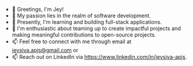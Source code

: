 - 👋 Greetings, I'm Jey!
- 👀 My passion lies in the realm of software development.
- 🌱 Presently, I'm learning and building full-stack applications.
- 💞️ I'm enthusiastic about teaming up to create impactful projects and making meaningful contributions to open-source projects.
- 📫 Feel free to connect with me through email at jeysiva.apjs@gmail.com or
- 📫 Reach out on LinkedIn via https://www.linkedin.com/in/jeysiva-apjs.

<!---
Jeysiva-apjs/Jeysiva-apjs is a ✨ special ✨ repository because its `README.md` (this file) appears on your GitHub profile.
You can click the Preview link to take a look at your changes.
--->
